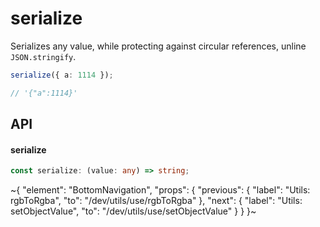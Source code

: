 
# serialize

Serializes any value, while protecting against circular references, unline `JSON.stringify`.

```ts
serialize({ a: 1114 });

// '{"a":1114}'
```

## API

#### serialize

```ts
const serialize: (value: any) => string;
```


~{
  "element": "BottomNavigation",
  "props": {
    "previous": {
      "label": "Utils: rgbToRgba",
      "to": "/dev/utils/use/rgbToRgba"
    },
    "next": {
      "label": "Utils: setObjectValue",
      "to": "/dev/utils/use/setObjectValue"
    }
  }
}~
